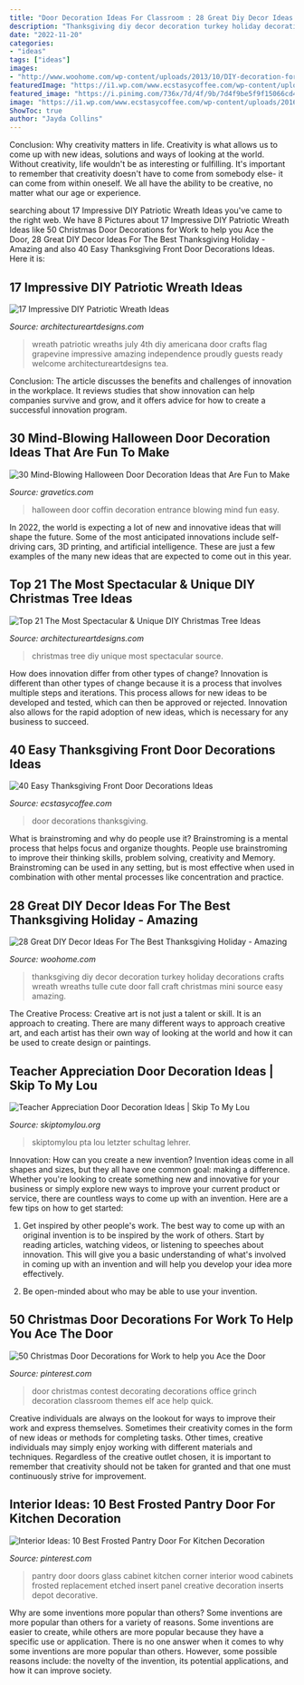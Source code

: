 ```yaml
---
title: "Door Decoration Ideas For Classroom : 28 Great Diy Decor Ideas For The Best Thanksgiving Holiday"
description: "Thanksgiving diy decor decoration turkey holiday decorations crafts wreath wreaths tulle cute door fall craft christmas mini source easy amazing"
date: "2022-11-20"
categories:
- "ideas"
tags: ["ideas"]
images:
- "http://www.woohome.com/wp-content/uploads/2013/10/DIY-decoration-for-Thanksgiving-23.jpg"
featuredImage: "https://i1.wp.com/www.ecstasycoffee.com/wp-content/uploads/2016/10/Thanksgiving-Front-Door-Decorations-Ideas-11.jpg"
featured_image: "https://i.pinimg.com/736x/7d/4f/9b/7d4f9be5f9f15066cd42f50416970ed9--glass-pantry-door-pantry-doors.jpg"
image: "https://i1.wp.com/www.ecstasycoffee.com/wp-content/uploads/2016/10/Thanksgiving-Front-Door-Decorations-Ideas-11.jpg"
ShowToc: true
author: "Jayda Collins"
---
```



Conclusion: Why creativity matters in life.
Creativity is what allows us to come up with new ideas, solutions and ways of looking at the world. Without creativity, life wouldn't be as interesting or fulfilling. It's important to remember that creativity doesn't have to come from somebody else- it can come from within oneself. We all have the ability to be creative, no matter what our age or experience.

	

		
searching about 17 Impressive DIY Patriotic Wreath Ideas you've came to the right web. We have 8 Pictures about 17 Impressive DIY Patriotic Wreath Ideas like 50 Christmas Door Decorations for Work to help you Ace the Door, 28 Great DIY Decor Ideas For The Best Thanksgiving Holiday - Amazing and also 40 Easy Thanksgiving Front Door Decorations Ideas. Here it is:
		
    
## 17 Impressive DIY Patriotic Wreath Ideas

<img loading=lazy src="https://www.architectureartdesigns.com/wp-content/uploads/2015/06/1222-630x791.jpg" onerror="this.onerror=null;this.src='https://tse1.mm.bing.net/th?id=OIP.97l7F2TqREJvamN36PXzIgHaJT&amp;pid=15.1';" alt="17 Impressive DIY Patriotic Wreath Ideas">

_Source: architectureartdesigns.com_

>wreath patriotic wreaths july 4th diy americana door crafts flag grapevine impressive amazing independence proudly guests ready welcome architectureartdesigns tea. 

	

Conclusion:
The article discusses the benefits and challenges of innovation in the workplace. It reviews studies that show innovation can help companies survive and grow, and it offers advice for how to create a successful innovation program.

    
## 30 Mind-Blowing Halloween Door Decoration Ideas That Are Fun To Make

<img loading=lazy src="http://www.gravetics.com/wp-content/uploads/2017/07/Coffin-Entrance-Halloween-Door.jpg" onerror="this.onerror=null;this.src='https://tse4.mm.bing.net/th?id=OIP.Q-rrHyLsiNAn_NSHEVhoyQHaNL&amp;pid=15.1';" alt="30 Mind-Blowing Halloween Door Decoration Ideas that Are Fun to Make">

_Source: gravetics.com_

>halloween door coffin decoration entrance blowing mind fun easy. 

	

In 2022, the world is expecting a lot of new and innovative ideas that will shape the future. Some of the most anticipated innovations include self-driving cars, 3D printing, and artificial intelligence. These are just a few examples of the many new ideas that are expected to come out in this year.

    
## Top 21 The Most Spectacular &amp; Unique DIY Christmas Tree Ideas

<img loading=lazy src="https://www.architectureartdesigns.com/wp-content/uploads/2014/11/1522.jpg" onerror="this.onerror=null;this.src='https://tse2.mm.bing.net/th?id=OIP.R93sFfb4-VzIAsGAfjTKywHaJ4&amp;pid=15.1';" alt="Top 21 The Most Spectacular &amp; Unique DIY Christmas Tree Ideas">

_Source: architectureartdesigns.com_

>christmas tree diy unique most spectacular source. 

	

How does innovation differ from other types of change?
Innovation is different than other types of change because it is a process that involves multiple steps and iterations. This process allows for new ideas to be developed and tested, which can then be approved or rejected. Innovation also allows for the rapid adoption of new ideas, which is necessary for any business to succeed.

    
## 40 Easy Thanksgiving Front Door Decorations Ideas

<img loading=lazy src="https://i1.wp.com/www.ecstasycoffee.com/wp-content/uploads/2016/10/Thanksgiving-Front-Door-Decorations-Ideas-11.jpg" onerror="this.onerror=null;this.src='https://tse2.mm.bing.net/th?id=OIP.dj2HYg9eTNueSNF-1vowSQHaLL&amp;pid=15.1';" alt="40 Easy Thanksgiving Front Door Decorations Ideas">

_Source: ecstasycoffee.com_

>door decorations thanksgiving. 

	

What is brainstroming and why do people use it?
Brainstroming is a mental process that helps focus and organize thoughts. People use brainstroming to improve their thinking skills, problem solving, creativity and Memory. Brainstroming can be used in any setting, but is most effective when used in combination with other mental processes like concentration and practice.

    
## 28 Great DIY Decor Ideas For The Best Thanksgiving Holiday - Amazing

<img loading=lazy src="http://www.woohome.com/wp-content/uploads/2013/10/DIY-decoration-for-Thanksgiving-23.jpg" onerror="this.onerror=null;this.src='https://tse4.mm.bing.net/th?id=OIP.rvJOTy_vMs-xrn641mv8LwHaLH&amp;pid=15.1';" alt="28 Great DIY Decor Ideas For The Best Thanksgiving Holiday - Amazing">

_Source: woohome.com_

>thanksgiving diy decor decoration turkey holiday decorations crafts wreath wreaths tulle cute door fall craft christmas mini source easy amazing. 

	

The Creative Process:
Creative art is not just a talent or skill. It is an approach to creating. There are many different ways to approach creative art, and each artist has their own way of looking at the world and how it can be used to create design or paintings.

    
## Teacher Appreciation Door Decoration Ideas | Skip To My Lou

<img loading=lazy src="https://www.skiptomylou.org/wp-content/uploads/2010/04/TeacherDoor-superstar-1.jpg" onerror="this.onerror=null;this.src='https://tse1.mm.bing.net/th?id=OIP.cYkg-tU2Kjc2ahS02dihHwAAAA&amp;pid=15.1';" alt="Teacher Appreciation Door Decoration Ideas | Skip To My Lou">

_Source: skiptomylou.org_

>skiptomylou pta lou letzter schultag lehrer. 

	

Innovation: How can you create a new invention?
Invention ideas come in all shapes and sizes, but they all have one common goal: making a difference. Whether you're looking to create something new and innovative for your business or simply explore new ways to improve your current product or service, there are countless ways to come up with an invention. Here are a few tips on how to get started:
1. Get inspired by other people's work. The best way to come up with an original invention is to be inspired by the work of others. Start by reading articles, watching videos, or listening to speeches about innovation. This will give you a basic understanding of what's involved in coming up with an invention and will help you develop your idea more effectively.

2. Be open-minded about who may be able to use your invention.

    
## 50 Christmas Door Decorations For Work To Help You Ace The Door

<img loading=lazy src="https://i.pinimg.com/736x/4a/9f/b1/4a9fb150af2c2b69c704475ba2da1c69.jpg" onerror="this.onerror=null;this.src='https://tse4.mm.bing.net/th?id=OIP.agY5djwmdJbXRgsf8OUNTAHaJ4&amp;pid=15.1';" alt="50 Christmas Door Decorations for Work to help you Ace the Door">

_Source: pinterest.com_

>door christmas contest decorating decorations office grinch decoration classroom themes elf ace help quick. 

	

Creative individuals are always on the lookout for ways to improve their work and express themselves. Sometimes their creativity comes in the form of new ideas or methods for completing tasks. Other times, creative individuals may simply enjoy working with different materials and techniques. Regardless of the creative outlet chosen, it is important to remember that creativity should not be taken for granted and that one must continuously strive for improvement.

    
## Interior Ideas: 10 Best Frosted Pantry Door For Kitchen Decoration

<img loading=lazy src="https://i.pinimg.com/736x/7d/4f/9b/7d4f9be5f9f15066cd42f50416970ed9--glass-pantry-door-pantry-doors.jpg" onerror="this.onerror=null;this.src='https://tse4.mm.bing.net/th?id=OIP.TBgYygrGcpdae-XxuRfLwQHaJ3&amp;pid=15.1';" alt="Interior Ideas: 10 Best Frosted Pantry Door For Kitchen Decoration">

_Source: pinterest.com_

>pantry door doors glass cabinet kitchen corner interior wood cabinets frosted replacement etched insert panel creative decoration inserts depot decorative. 

	

Why are some inventions more popular than others?
Some inventions are more popular than others for a variety of reasons. Some inventions are easier to create, while others are more popular because they have a specific use or application. There is no one answer when it comes to why some inventions are more popular than others. However, some possible reasons include: the novelty of the invention, its potential applications, and how it can improve society.

